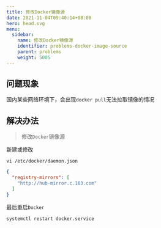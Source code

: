 ```yaml
---
title: 修改Docker镜像源
date: 2021-11-04T09:40:14+08:00
hero: head.svg
menu:
  sidebar:
    name: 修改Docker镜像源
    identifier: problems-docker-image-source
    parent: problems
    weight: 5005
---
```


## 问题现象

国内某些网络环境下，会出现`docker pull`无法拉取镜像的情况

## 解决办法

> 修改`Docker`镜像源

新建或修改

```shell
vi /etc/docker/daemon.json
```

```json
{
  "registry-mirrors": [
    "http://hub-mirror.c.163.com"
  ]
}
```

最后重启`Docker`

```shell
systemctl restart docker.service
```
